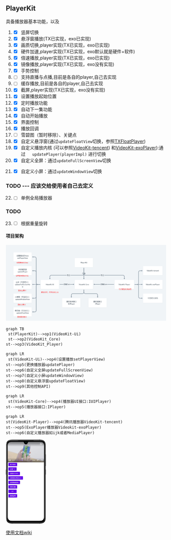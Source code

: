 ## PlayerKit

具备播放器基本功能，以及

1. - [X] 竖屏切换
2. - [X] 悬浮窗播放(TX已实现，exo已实现)
3. - [X] 画质切换,player实现(TX已实现，exo已实现)
4. - [X] 硬件加速,player实现(TX已实现，exo默认就是硬件+软件)
5. - [X] 倍速播放,player实现(TX已实现，exo已实现)
6. - [X] 镜像播放,player实现(TX已实现，exo没有实现)
7. - [X] 手势控制
8. - [ ] 支持直播与点播,目前是各自的player,自己去实现
9. - [ ] 缓存播放,目前是各自的player,自己去实现
10. - [X] 截屏,player实现(TX已实现，exo没有实现)
11. - [X] 设置播放起始位置
12. - [X] 定时播放功能
13. - [X] 自动下一集功能
14. - [X] 自动开始播放
15. - [X] 界面控制
16. - [X] 播放回调
17. - [ ] 雪碧图（暂时移除）、关键点
18. - [X] 自定义悬浮窗(通过`updateFloatView`切换，参照[TXFloatPlayer](./videoKit-tencent/src/main/me/shetj/sdk/video/tx/TXFloatPlayer.kt))
19. - [X] 自定义播放内核 (可以参照[VideoKit-tencent](./videoKit-tencent)) 和[VideoKit-exoPlayer](./videoKit-exoPlayer)):通过`   updatePlayer(playerImpl)` 进行切换
20. - [X] 自定义全屏：通过`updateFullScreenView`切换
21. - [X] 自定义小屏：通过`updateWindowView`切换


### TODO --- 应该交给使用者自己去定义
22. - [ ] 单例全局播放器


### TODO
23. - [ ] 根据重量旋转


#### 项目架构

![**可以查看项目架构图示**](/art/架构2.png)

```mermaid
graph TB
 st(PlayerKit)-->op1(VideoKit-Ui)
 st-->op2(VideoKit_Core)
st-->op3(VideoKit_Player)
```

```mermaid
graph LR
 st(VideoKit-Ui)-->op4(设置播放setPlayerView)
st-->op5(更换播放器updatePlayer)
st-->op6(自定义全屏updateFullScreenView)
st-->op7(自定义小屏updateWindowView)
st-->op8(自定义悬浮窗updateFloatView)
st-->op9(其他控制API)
```

```mermaid
graph LR
 st(VideoKit-Core)-->op4(播放器UI接口:IUIPlayer)
st-->op5(播放器接口:IPlayer)
```

```mermaid
graph LR
st(VideoKit-Player)-->op4(腾讯播放器VideoKit-tencent)
st-->op5(ExoPlayer播放器Videokit-exoPlayer)
st-->op6(自定义播放器如ijk或者MediaPlayer)
```


<img src="/art/1626509228213.png" width="25%" height="25%" />

[使用文档wiki](https://github.com/SheTieJun/PlayerKit/wiki)
